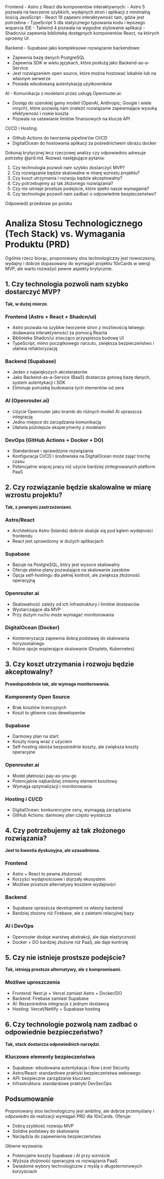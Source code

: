 <tech-stack>
Frontend - Astro z React dla komponentów interaktywnych:
- Astro 5 pozwala na tworzenie szybkich, wydajnych stron i aplikacji z minimalną ilością JavaScript
- React 19 zapewni interaktywność tam, gdzie jest potrzebna
- TypeScript 5 dla statycznego typowania kodu i lepszego wsparcia IDE
- Tailwind 4 pozwala na wygodne stylowanie aplikacji
- Shadcn/ui zapewnia bibliotekę dostępnych komponentów React, na których oprzemy UI

Backend - Supabase jako kompleksowe rozwiązanie backendowe:

- Zapewnia bazę danych PostgreSQL
- Zapewnia SDK w wielu językach, które posłużą jako Backend-as-a-Service
- Jest rozwiązaniem open source, które można hostować lokalnie lub na własnym serwerze
- Posiada wbudowaną autentykację użytkowników

AI - Komunikacja z modelami przez usługę Openrouter.ai:

- Dostęp do szerokiej gamy modeli (OpenAI, Anthropic, Google i wiele innych), które pozwolą nam znaleźć rozwiązanie zapewniające wysoką efektywność i niskie koszta
- Pozwala na ustawianie limitów finansowych na klucze API

CI/CD i Hosting:

- Github Actions do tworzenia pipeline’ów CI/CD
- DigitalOcean do hostowania aplikacji za pośrednictwem obrazu docker
  <tech-stack>

Dokonaj krytycznej lecz rzeczowej analizy czy <tech-stack> odpowiednio adresuje potrzeby @prd.md. Rozważ następujące pytania:

1. Czy technologia pozwoli nam szybko dostarczyć MVP?
2. Czy rozwiązanie będzie skalowalne w miarę wzrostu projektu?
3. Czy koszt utrzymania i rozwoju będzie akceptowalny?
4. Czy potrzebujemy aż tak złożonego rozwiązania?
5. Czy nie istnieje prostsze podejście, które spełni nasze wymagania?
6. Czy technologie pozwoli nam zadbać o odpowiednie bezpieczeństwo?

Odpowiedź przedstaw po polsku

# Analiza Stosu Technologicznego (Tech Stack) vs. Wymagania Produktu (PRD)

Ogólnie rzecz biorąc, proponowany stos technologiczny jest nowoczesny, wydajny i dobrze dopasowany do wymagań projektu 10xCards w wersji MVP, ale warto rozważyć pewne aspekty krytycznie.

## 1. Czy technologia pozwoli nam szybko dostarczyć MVP?

**Tak, w dużej mierze.**

### Frontend (Astro + React + Shadcn/ui)

- Astro pozwala na szybkie tworzenie stron z możliwością łatwego dodawania interaktywności za pomocą Reacta
- Biblioteka Shadcn/ui znacząco przyspiesza budowę UI
- TypeScript, mimo początkowego narzutu, zwiększa bezpieczeństwo i ułatwia refaktoryzację

### Backend (Supabase)

- Jeden z największych akceleratorów
- Jako Backend-as-a-Service (BaaS) dostarcza gotową bazę danych, system autentykacji i SDK
- Eliminuje potrzebę budowania tych elementów od zera

### AI (Openrouter.ai)

- Użycie Openrouter jako bramki do różnych modeli AI upraszcza integrację
- Jedno miejsce do zarządzania komunikacją
- Ułatwia późniejsze eksperymenty z modelami

### DevOps (GitHub Actions + Docker + DO)

- Standardowe i sprawdzone rozwiązania
- Konfiguracja CI/CD i środowiska na DigitalOcean może zająć trochę czasu
- Potencjalnie więcej pracy niż użycie bardziej zintegrowanych platform PaaS

## 2. Czy rozwiązanie będzie skalowalne w miarę wzrostu projektu?

**Tak, z pewnymi zastrzeżeniami.**

### Astro/React

- Architektura Astro (Islands) dobrze skaluje się pod kątem wydajności frontendu
- React jest sprawdzony w dużych aplikacjach

### Supabase

- Bazuje na PostgreSQL, który jest wysoce skalowalny
- Oferuje płatne plany pozwalające na skalowanie zasobów
- Opcja self-hostingu dla pełnej kontroli, ale zwiększa złożoność operacyjną

### Openrouter.ai

- Skalowalność zależy od ich infrastruktury i limitów dostawców
- Wystarczające dla MVP
- Przy dużym ruchu może wymagać monitorowania

### DigitalOcean (Docker)

- Konteneryzacja zapewnia dobrą podstawę do skalowania horyzontalnego
- Różne opcje wspierające skalowanie (Droplets, Kubernetes)

## 3. Czy koszt utrzymania i rozwoju będzie akceptowalny?

**Prawdopodobnie tak, ale wymaga monitorowania.**

### Komponenty Open Source

- Brak kosztów licencyjnych
- Koszt to głównie czas deweloperów

### Supabase

- Darmowy plan na start
- Koszty rosną wraz z użyciem
- Self-hosting obniża bezpośrednie koszty, ale zwiększa koszty operacyjne

### Openrouter.ai

- Model płatności pay-as-you-go
- Potencjalnie najbardziej zmienny element kosztowy
- Wymaga optymalizacji i monitorowania

### Hosting i CI/CD

- DigitalOcean: konkurencyjne ceny, wymagają zarządzania
- GitHub Actions: darmowy plan często wystarcza

## 4. Czy potrzebujemy aż tak złożonego rozwiązania?

**Jest to kwestia dyskusyjna, ale uzasadniona.**

### Frontend

- Astro + React to pewna złożoność
- Korzyści wydajnościowe i dojrzały ekosystem
- Możliwe prostsze alternatywy kosztem wydajności

### Backend

- Supabase upraszcza development vs własny backend
- Bardziej złożony niż Firebase, ale z zaletami relacyjnej bazy

### AI i DevOps

- Openrouter dodaje warstwę abstrakcji, ale daje elastyczność
- Docker + DO bardziej złożone niż PaaS, ale daje kontrolę

## 5. Czy nie istnieje prostsze podejście?

**Tak, istnieją prostsze alternatywy, ale z kompromisami.**

### Możliwe uproszczenia

- Frontend: Next.js + Vercel zamiast Astro + Docker/DO
- Backend: Firebase zamiast Supabase
- AI: Bezpośrednia integracja z jednym dostawcą
- Hosting: Vercel/Netlify + Supabase hosting

## 6. Czy technologie pozwolą nam zadbać o odpowiednie bezpieczeństwo?

**Tak, stack dostarcza odpowiednich narzędzi.**

### Kluczowe elementy bezpieczeństwa

- Supabase: wbudowana autentykacja i Row Level Security
- Astro/React: standardowe praktyki bezpieczeństwa webowego
- API: bezpieczne zarządzanie kluczami
- Infrastruktura: standardowe praktyki DevSecOps

## Podsumowanie

Proponowany stos technologiczny jest ambitny, ale dobrze przemyślany i odpowiedni do realizacji wymagań PRD dla 10xCards. Oferuje:

- Dobrą szybkość rozwoju MVP
- Solidne podstawy do skalowania
- Narzędzia do zapewnienia bezpieczeństwa

Główne wyzwania:

- Potencjalne koszty Supabase i AI przy wzroście
- Wyższa złożoność operacyjna vs rozwiązania PaaS
- Świadome wybory technologiczne z myślą o długoterminowych korzyściach
